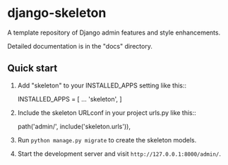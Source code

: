 # django-skeleton


A template repository of Django admin features and style enhancements. 

Detailed documentation is in the "docs" directory.

Quick start
-----------

1. Add "skeleton" to your INSTALLED_APPS setting like this::

    INSTALLED_APPS = [
        ...
        'skeleton',
    ]

2. Include the skeleton URLconf in your project urls.py like this::

    path('admin/', include('skeleton.urls')),

3. Run ``python manage.py migrate`` to create the skeleton models.

4. Start the development server and visit `http://127.0.0.1:8000/admin/`.